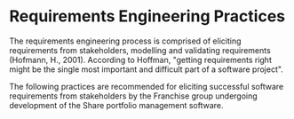 # Requirements Engineering Practices


The requirements engineering process is comprised of eliciting requirements from stakeholders, modelling and validating requirements (Hofmann, H., 2001). According to Hoffman, "getting requirements right might be the single most important and difficult part of a software project".

The following practices are recommended for eliciting successful software requirements from stakeholders by the Franchise group undergoing development of the Share portfolio management software.



